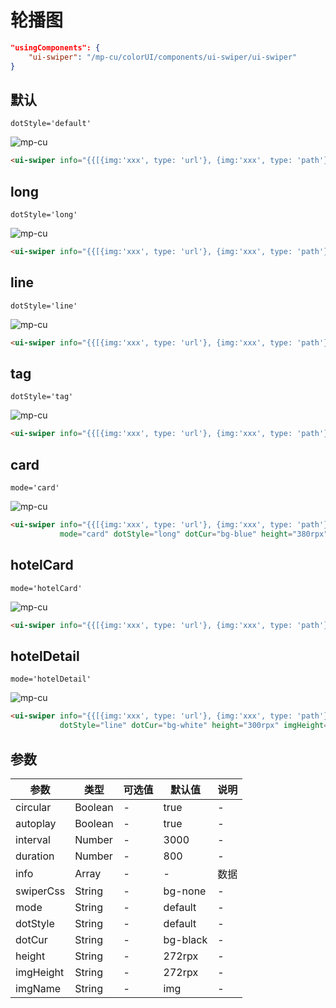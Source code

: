 # 轮播图

```json
"usingComponents": {
    "ui-swiper": "/mp-cu/colorUI/components/ui-swiper/ui-swiper"
}
```

## 默认

`dotStyle='default'`

![mp-cu](https://color-ui.gitee.io/assest/mp-cu-doc/swiper/swiper-1.png)

```html
<ui-swiper info="{{[{img:'xxx', type: 'url'}, {img:'xxx', type: 'path'}]}}" dotCur="ui-BG-Main"/>
```

## long

`dotStyle='long'`

![mp-cu](https://color-ui.gitee.io/assest/mp-cu-doc/swiper/swiper-2.png)

```html
<ui-swiper info="{{[{img:'xxx', type: 'url'}, {img:'xxx', type: 'path'}]}}" dotStyle="long" dotCur="bg-white"/>
```

## line

`dotStyle='line'`

![mp-cu](https://color-ui.gitee.io/assest/mp-cu-doc/swiper/swiper-3.png)

```html
<ui-swiper info="{{[{img:'xxx', type: 'url'}, {img:'xxx', type: 'path'}]}}" dotStyle="line" dotCur="bg-white"/>
```

## tag

`dotStyle='tag'`

![mp-cu](https://color-ui.gitee.io/assest/mp-cu-doc/swiper/swiper-4.png)

```html
<ui-swiper info="{{[{img:'xxx', type: 'url'}, {img:'xxx', type: 'path'}]}}" dotStyle="tag" dotCur="bg-mask-50"/>
```

## card

`mode='card'`

![mp-cu](https://color-ui.gitee.io/assest/mp-cu-doc/swiper/swiper-5.png)

```html
<ui-swiper info="{{[{img:'xxx', type: 'url'}, {img:'xxx', type: 'path'}]}}" 
           mode="card" dotStyle="long" dotCur="bg-blue" height="380rpx" imgHeight="300rpx"/>
```

## hotelCard

`mode='hotelCard'`

![mp-cu](https://color-ui.gitee.io/assest/mp-cu-doc/swiper/swiper-6.png)

```html
<ui-swiper info="{{[{img:'xxx', type: 'url'}, {img:'xxx', type: 'path'}]}}" mode="hotelCard" dotStyle="line" dotCur="bg-white"/>
```

## hotelDetail

`mode='hotelDetail'`

![mp-cu](https://color-ui.gitee.io/assest/mp-cu-doc/swiper/swiper-7.png)

```html
<ui-swiper info="{{[{img:'xxx', type: 'url'}, {img:'xxx', type: 'path'}]}}" mode="hotelDetail" 
           dotStyle="line" dotCur="bg-white" height="300rpx" imgHeight="300rpx"/>
```


## 参数

|  参数  |  类型  |  可选值  |  默认值  |       说明       |
|----------|----------|----------|----------|----------|
| circular | Boolean | - | true | - |
| autoplay | Boolean | - | true | - |
| interval | Number | - | 3000 | - |
| duration | Number | - | 800 | - |
| info | Array | - | - | 数据 |
| swiperCss | String | - | bg-none | - |
| mode | String | - | default | - |
| dotStyle | String | - | default | - |
| dotCur | String | - | bg-black | - |
| height | String | - | 272rpx | - |
| imgHeight | String | - | 272rpx | - |
| imgName | String | - | img | - |


